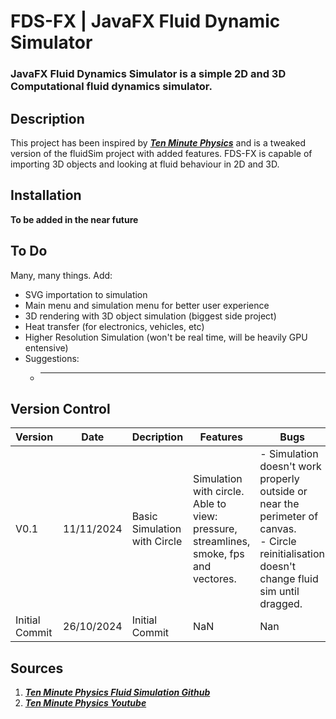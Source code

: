 # FDS-FX | JavaFX Fluid Dynamic Simulator
### JavaFX Fluid Dynamics Simulator is a simple 2D and 3D Computational fluid dynamics simulator.

## Description
This project has been inspired by [***Ten Minute Physics***](https://github.com/matthias-research/pages/blob/master/tenMinutePhysics/17-fluidSim.html) and is a tweaked version of the fluidSim project with added features. FDS-FX is capable of importing 3D objects and looking at fluid behaviour in 2D and 3D.

## Installation
**To be added in the near future**

## To Do
Many, many things. Add:
* SVG importation to simulation
* Main menu and simulation menu for better user experience
* 3D rendering with 3D object simulation (biggest side project)
* Heat transfer (for electronics, vehicles, etc)
* Higher Resolution Simulation (won't be real time, will be heavily GPU entensive)
* Suggestions:
  * ------

## Version Control
|Version|Date|Decription|Features|Bugs|
|-------|----|----------|--------|----|
|V0.1|11/11/2024|Basic Simulation with Circle|Simulation with circle. Able to view: pressure, streamlines, smoke, fps and vectores.|- Simulation doesn't work properly outside or near the perimeter of canvas.<br>- Circle reinitialisation doesn't change fluid sim until dragged.|
|Initial Commit|26/10/2024|Initial Commit|NaN|Nan|

## Sources
1. [***Ten Minute Physics Fluid Simulation Github***](https://github.com/matthias-research/pages/blob/master/tenMinutePhysics/17-fluidSim.html)
2. [***Ten Minute Physics Youtube***](https://www.youtube.com/c/TenMinutePhysics)
